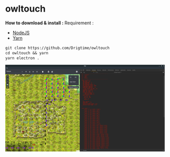 # owltouch

**How to download & install :**
Requirement : 
* [NodeJS](https://nodejs.org/en/)
* [Yarn](https://yarnpkg.com/en/docs/install#windows-stable)
```
git clone https://github.com/Drigtime/owltouch
cd owltouch && yarn
yarn electron .
```
![thumbnail](https://github.com/Drigtime/owltouch/blob/master/thumbnail.png?raw=true)

